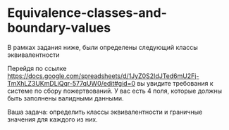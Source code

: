 # Equivalence-classes-and-boundary-values

В рамках задания ниже, были определены следующий классы эквивалентности

Перейдя по ссылке https://docs.google.com/spreadsheets/d/1JyZ0S2IdJTed6mU2Fj-TmXhLZ3UKmDLiQqr-577qUW0/edit#gid=0 вы увидите требования к системе по сбору пожертвований. У вас есть 4 поля, которые должны быть заполнены валидными данными.



Ваша задача: определить классы эквивалентности и граничные значения для каждого из них.
